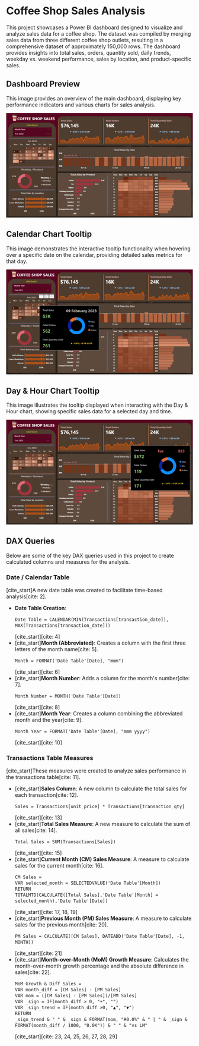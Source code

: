 # Coffee Shop Sales Analysis

This project showcases a Power BI dashboard designed to visualize and analyze sales data for a coffee shop. The dataset was compiled by merging sales data from three different coffee shop outlets, resulting in a comprehensive dataset of approximately 150,000 rows. The dashboard provides insights into total sales, orders, quantity sold, daily trends, weekday vs. weekend performance, sales by location, and product-specific sales.

## Dashboard Preview

This image provides an overview of the main dashboard, displaying key performance indicators and various charts for sales analysis.

![Dashboard Preview](Dashboard%20Preview.png)

## Calendar Chart Tooltip

This image demonstrates the interactive tooltip functionality when hovering over a specific date on the calendar, providing detailed sales metrics for that day.

![Calendar Chart Tooltip](Calendar%20Chart%20Tool%20Tip.png)

## Day & Hour Chart Tooltip

This image illustrates the tooltip displayed when interacting with the Day & Hour chart, showing specific sales data for a selected day and time.

![Day & Hour Chart Tooltip](Day%20&%20Hour%20Chart%20Tool%20Tip.png)

## DAX Queries

Below are some of the key DAX queries used in this project to create calculated columns and measures for the analysis.

### Date / Calendar Table
[cite_start]A new date table was created to facilitate time-based analysis[cite: 2].

* **Date Table Creation**:
    ```dax
    Date Table = CALENDAR(MIN(Transactions[transaction_date]), MAX(Transactions[transaction_date]))
    ```
    [cite_start][cite: 4]
* [cite_start]**Month (Abbreviated)**: Creates a column with the first three letters of the month name[cite: 5].
    ```dax
    Month = FORMAT('Date Table'[Date], "mmm")
    ```
    [cite_start][cite: 6]
* [cite_start]**Month Number**: Adds a column for the month's number[cite: 7].
    ```dax
    Month Number = MONTH('Date Table'[Date])
    ```
    [cite_start][cite: 8]
* [cite_start]**Month Year**: Creates a column combining the abbreviated month and the year[cite: 9].
    ```dax
    Month Year = FORMAT('Date Table'[Date], "mmm yyyy")
    ```
    [cite_start][cite: 10]

### Transactions Table Measures
[cite_start]These measures were created to analyze sales performance in the transactions table[cite: 11].

* [cite_start]**Sales Column**: A new column to calculate the total sales for each transaction[cite: 12].
    ```dax
    Sales = Transactions[unit_price] * Transactions[transaction_qty]
    ```
    [cite_start][cite: 13]
* [cite_start]**Total Sales Measure**: A new measure to calculate the sum of all sales[cite: 14].
    ```dax
    Total Sales = SUM(Transactions[Sales])
    ```
    [cite_start][cite: 15]
* [cite_start]**Current Month (CM) Sales Measure**: A measure to calculate sales for the current month[cite: 16].
    ```dax
    CM Sales = 
    VAR selected_month = SELECTEDVALUE('Date Table'[Month])
    RETURN
    TOTALMTD(CALCULATE([Total Sales],'Date Table'[Month] = selected_month),'Date Table'[Date])
    ```
    [cite_start][cite: 17, 18, 19]
* [cite_start]**Previous Month (PM) Sales Measure**: A measure to calculate sales for the previous month[cite: 20].
    ```dax
    PM Sales = CALCULATE([CM Sales], DATEADD('Date Table'[Date], -1, MONTH))
    ```
    [cite_start][cite: 21]
* [cite_start]**Month-over-Month (MoM) Growth Measure**: Calculates the month-over-month growth percentage and the absolute difference in sales[cite: 22].
    ```dax
    MoM Growth & Diff Sales = 
    VAR month_diff = [CM Sales] - [PM Sales]
    VAR mom = ([CM Sales] - [PM Sales])/[PM Sales]
    VAR _sign = IF(month_diff > 0, "+", "")
    VAR _sign_trend = IF(month_diff >0, "▲", "▼")
    RETURN
    _sign_trend & " " & _sign & FORMAT(mom, "#0.0%" & " | " & _sign & FORMAT(month_diff / 1000, "0.0K")) & " " & "vs LM"
    ```
    [cite_start][cite: 23, 24, 25, 26, 27, 28, 29]
